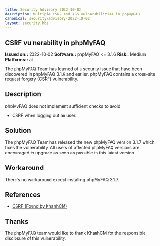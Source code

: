 ```yaml
---
title: Security Advisory 2022-10-02
description: Multiple CSRF and XSS vulnerabilities in phpMyFAQ
canonical: security/advisory-2022-10-02
layout: security.hbs
---
```


## CSRF vulnerability in phpMyFAQ

  **Issued on::** 2022-10-02
  **Software::** phpMyFAQ <= 3.1.6
  **Risk::** Medium
  **Platforms::** all

The phpMyFAQ Team has learned of a security issue that have been discovered in phpMyFAQ 3.1.6 and
  earlier. phpMyFAQ contains a cross-site request forgery (CSRF) vulnerability.

## Description
phpMyFAQ does not implement sufficient checks to avoid

<ul>
  <li>CSRF when logging out an user.</li>
</ul>

## Solution
The phpMyFAQ Team has released the new phpMyFAQ version 3.1.7 which fixes the vulnerability. All
  users of affected phpMyFAQ versions are encouraged to upgrade as soon as possible to this latest version.

## Workaround
There's no workaround except installing phpMyFAQ 3.1.7.

## References
<ul>
  <li><a target="_blank" href="https://huntr.dev/bounties/76095ac1-da12-449b-9564-4a086be96592/">CSRF (Found by KhanhCM)</a></li>
</ul>

## Thanks
The phpMyFAQ team would like to thank KhanhCM for the responsible disclosure of this vulnerability.
